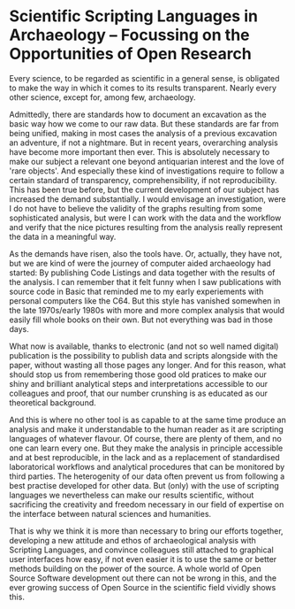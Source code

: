 # Scientific Scripting Languages in Archaeology – Focussing on the Opportunities of Open Research

Every science, to be regarded as scientific in a general sense, is obligated to make the way in which it comes to its results transparent. Nearly every other science, except for, among few, archaeology. 

Admittedly, there are standards how to document an excavation as the basic way how we come to our raw data. But these standards are far from being unified, making in most cases the analysis of a previous excavation an adventure, if not a nightmare. But in recent years, overarching analysis have become more important then ever. This is absolutely necessary to make our subject a relevant one beyond antiquarian interest and the love of 'rare objects'. And especially these kind of investigations require to follow a certain standard of transparency, comprehensibility, if not reproducibility. This has been true before, but the current development of our subject has increased the demand substantially. I would envisage an investigation, were I do not have to believe the validity of the graphs resulting from some sophisticated analysis, but were I can work with the data and the workflow and verify that the nice pictures resulting from the analysis really represent the data in a meaningful way.

As the demands have risen, also the tools have. Or, actually, they have not, but we are kind of were the journey of computer aided archaeology had started: By publishing Code Listings and data together with the results of the analysis. I can remember that it felt funny when I saw publications with source code in Basic that reminded me to my early experiements with personal computers like the C64. But this style has vanished somewhen in the late 1970s/early 1980s with more and more complex analysis that would easily fill whole books on their own. But not everything was bad in those days.

What now is available, thanks to electronic (and not so well named digital) publication is the possibility to publish data and scripts alongside with the paper, without wasting all those pages any longer. And for this reason, what should stop us from remembering those good old pratices to make our shiny and brilliant analytical steps and interpretations accessible to our colleagues and proof, that our number crunshing is as educated as our theoretical background.

And this is where no other tool is as capable to at the same time produce an analysis and make it understandable to the human reader as it are scripting languages of whatever flavour. Of course, there are plenty of them, and no one can learn every one. But they make the analysis in principle accessible and at best reproducible, in the lack and as a replacement of standardised laboratorical workflows and analytical procedures that can be monitored by third parties. The heterogenity of our data often prevent us from following a best practise developed for other data. But (only) with the use of scripting languages we nevertheless can make our results scientific, without sacrificing the creativity and freedom necessary in our field of expertise on the interface between natural sciences and humanities.

That is why we think it is more than necessary to bring our efforts together, developing a new attitude and ethos of archaeological analysis with Scripting Languages, and convince colleagues still attached to graphical user interfaces how easy, if not even easier it is to use the same or better methods building on the power of the source. A whole world of Open Source Software development out there can not be wrong in this, and the ever growing success of Open Source in the scientific field vividly shows this.
